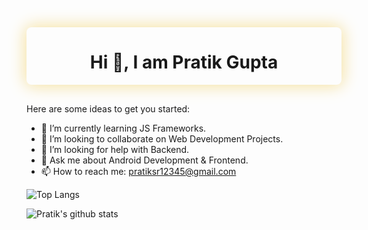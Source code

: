 <div style="background:url(https://img.freepik.com/free-vector/minimal-triangle-pattern-design-pastel-colors_1017-14885.jpg?size=338&ext=jpg);background-cover;cover;display:flex;justify-content:center;align-item:center;border-radius:8px;margin:0 0 30px 0;box-shadow: 0px 0px 26px 2px rgba(245,224,157,1);" markdown="1"><h1 align="center" style="">Hi 👋, I am Pratik Gupta</h1></div>

Here are some ideas to get you started:

- 🌱 I’m currently learning JS Frameworks.
- 👯 I’m looking to collaborate on Web Development Projects. 
- 🤔 I’m looking for help with Backend.
- 💬 Ask me about Android Development & Frontend.
- 📫 How to reach me: [pratiksr12345@gmail.com](pratiksr12345@gmail.com)

![Top Langs](https://github-readme-stats.vercel.app/api/top-langs/?username=inomag&layout=compact&bg_color=fcfaf6&title_color=000000&text_color=013042&icon_color=dcad39)


![Pratik's github stats](https://github-readme-stats.vercel.app/api?username=inomag&bg_color=fcfaf6&title_color=000000&text_color=013042&icon_color=dcad39&show_icons=true&count_private=true)


